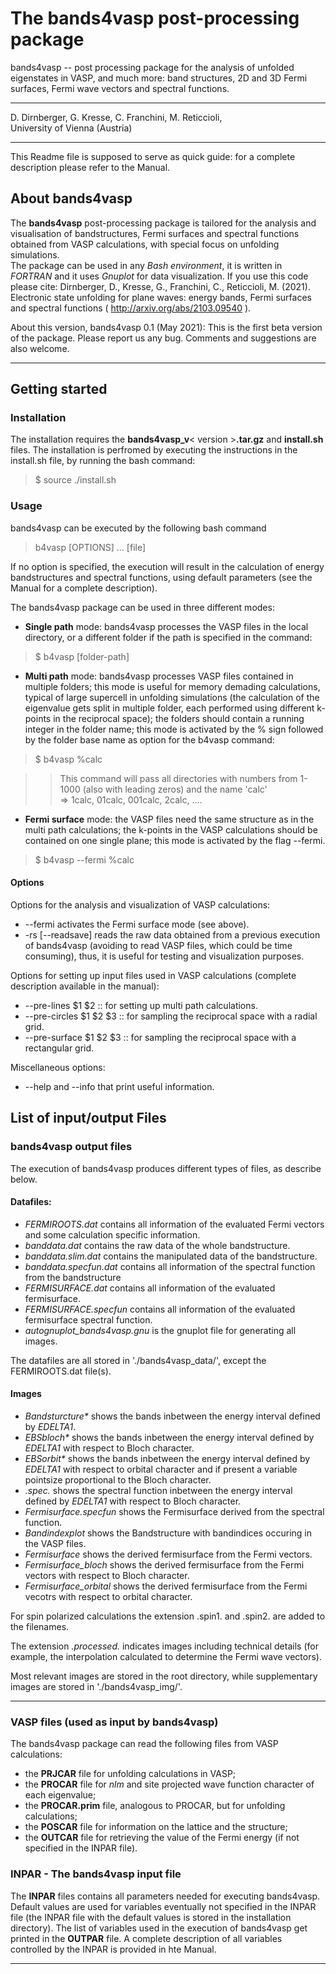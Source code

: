 # The bands4vasp post-processing package

bands4vasp -- post processing package for the analysis of unfolded eigenstates in VASP, and much more: band structures, 2D and 3D Fermi surfaces, Fermi wave vectors and spectral functions.
***
D. Dirnberger, G. Kresse, C. Franchini, M. Reticcioli,\
University of Vienna (Austria)
***
This Readme file is supposed to serve as quick guide: for a complete description please refer to the Manual.

## About bands4vasp

The **bands4vasp** post-processing package is tailored for the analysis and visualisation of bandstructures, Fermi surfaces and spectral functions obtained from VASP calculations, with special focus on unfolding simulations.\
The package can be used in any _Bash environment_, it is written in _FORTRAN_ and it uses _Gnuplot_ for data visualization.
If you use this code please cite:
Dirnberger, D., Kresse, G., Franchini, C., Reticcioli, M. (2021). Electronic state unfolding for plane waves: energy bands, Fermi surfaces and spectral functions ( http://arxiv.org/abs/2103.09540 ).

About this version, bands4vasp 0.1 (May 2021):
This is the first beta version of the package. Please report us any bug. Comments and suggestions are also welcome.

***

## Getting started

### Installation

The installation requires the **bands4vasp_v**< version >**.tar.gz** and **install.sh** files. The installation is perfromed by executing the instructions in the install.sh file, by running the bash command:
  
> $ source ./install.sh  
        
### Usage

bands4vasp can be executed by the following bash command

> b4vasp \[OPTIONS\] ... \[file\]

If no option is specified, the execution will result in the calculation of energy bandstructures and spectral functions, using default parameters (see the Manual for a complete description). 

The bands4vasp package can be used in three different modes:

* **Single path** mode: bands4vasp processes the VASP files in the local directory, or a different folder if the path is specified in the command:
    
> $ b4vasp \[folder-path\]

* **Multi path** mode: bands4vasp processes VASP files contained in multiple folders; this mode is useful for memory demading calculations, typical of large supercell in unfolding simulations (the calculation of the eigenvalue gets split in multiple folder, each performed using different k-points in the reciprocal space); the folders should contain a running integer in the folder name; this mode is activated by the % sign followed by the folder base name as option for the b4vasp command:
    
> $ b4vasp %calc
  
>>   This command will pass all directories with numbers from 1-1000 (also with leading zeros) and the name 'calc'  
>>   => 1calc, 01calc, 001calc, 2calc, ....
  
* **Fermi surface** mode: the VASP files need the same structure as in the multi path calculations; the k-points in the VASP calculations should be contained on one single plane; this mode is activated by the flag --fermi.
    
> $ b4vasp --fermi %calc  
  
  
#### Options

Options for the analysis and visualization of VASP calculations:
* --fermi activates the Fermi surface mode (see above).
* -rs \[--readsave\] reads the raw data obtained from a previous execution of bands4vasp (avoiding to read VASP files, which could be time consuming), thus, it is useful for testing and visualization purposes.

Options for setting up input files used in VASP calculations (complete description available in the manual):
* --pre-lines $1 $2 :: for setting up multi path calculations.
* --pre-circles $1 $2 $3 :: for sampling the reciprocal space with a radial grid.
* --pre-surface $1 $2 $3 :: for sampling the reciprocal space with a rectangular grid.

Miscellaneous options:
* --help and --info that print useful information.

  
## List of input/output Files

### bands4vasp output files

The execution of bands4vasp produces different types of files, as describe below.

#### Datafiles:

* _FERMIROOTS.dat_ contains all information of the evaluated Fermi vectors and some calculation specific information.
* _banddata.dat_ contains the raw data of the whole bandstructure.
* _banddata.slim.dat_ contains the manipulated data of the bandstructure.
* _banddata.specfun.dat_ contains all information of the spectral function from the bandstructure
* _FERMISURFACE.dat_ contains all information of the evaluated fermisurface.
* _FERMISURFACE.specfun_ contains all information of the evaluated fermisurface spectral function.
* _autognuplot_bands4vasp.gnu_ is the gnuplot file for generating all images.

The datafiles are all stored in './bands4vasp_data/', except the FERMIROOTS.dat file(s).

#### Images

* _Bandsturcture*_ shows the bands inbetween the energy interval defined by _EDELTA1_.
* _EBSbloch*_ shows the bands inbetween the energy interval defined by _EDELTA1_ with respect to Bloch character.
* _EBSorbit*_ shows the bands inbetween the energy interval defined by _EDELTA1_ with respect to orbital character and if present a variable pointsize proportional to the Bloch character.
* _.spec._ shows the spectral function inbetween the energy interval defined by _EDELTA1_ with respect to Bloch character.
* _Fermisurface.specfun_ shows the Fermisurface derived from the spectral function.
* _Bandindexplot_ shows the Bandstructure with bandindices occuring in the VASP files.
* _Fermisurface_ shows the derived fermisurface from the Fermi vectors.
* _Fermisurface_bloch_ shows the derived fermisurface from the Fermi vectors with respect to Bloch character.
* _Fermisurface_orbital_ shows the derived fermisurface from the Fermi vecotrs with respect to orbital character.

For spin polarized calculations the extension .spin1. and .spin2. are added to the filenames.

The extension _.processed._ indicates images including technical details (for example, the interpolation calculated to determine the Fermi wave vectors).

Most relevant images are stored in the root directory, while supplementary images are stored in './bands4vasp_img/'.

***

### VASP files (used as input by bands4vasp)

The bands4vasp package can read the following files from VASP calculations:
* the **PRJCAR** file for unfolding calculations in VASP;
* the **PROCAR** file for _nlm_ and site projected wave function character of each eigenvalue;
* the **PROCAR.prim** file, analogous to PROCAR, but for unfolding calculations;
* the **POSCAR** file for information on the lattice and the structure;
* the **OUTCAR** file for retrieving the value of the Fermi energy (if not specified in the INPAR file).

### INPAR - The bands4vasp input file

The **INPAR** files contains all parameters needed for executing bands4vasp.
Default values are used for variables eventually not specified in the INPAR file (the INPAR file with the default values is stored in the installation directory). The list of variables used in the execution of bands4vasp get printed in the **OUTPAR** file.
A complete description of all variables controlled by the INPAR is provided in hte Manual.

***
  
    
    
    

